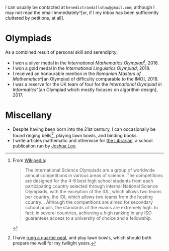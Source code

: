 I can usually be contacted at `benedictrandallshaw@gmail.com`, although I may not read the email immediately^[or, if I my inbox has been sufficiently cluttered by petitions, at all].

# Olympiads
As a combined result of personal skill and serendipity:

 - I won a silver medal in the *International Mathematics Olympiad*[^1], 2018.
 - I won a gold medal in the *International Linguistics Olympiad*, 2018.
 - I received an honourable mention in the *Romanian Masters of Mathematics*^[an Olympiad of difficulty comparable to the IMO], 2018.
 - I was a reserve for the UK team of four for the *International Olympiad in Informatics*^[an Olympiad which mostly focuses on algorithm design], 2017.

# Miscellany

 - Despite having been born into the 21st century, I can occasionally be found ringing bells[^2], playing lawn bowls, and binding books.
 - I write articles mathematic and otherwise for [the Librarian](https://librarian.cf), a school publication run by [Joshua Loo](https://joshualoo.net).

[^1]: From [Wikipedia](https://en.wikipedia.org/wiki/International_Science_Olympiad):

    > The International Science Olympiads are a group of worldwide annual competitions in various areas of science. The competitions are designed for the 4-6 best high school students from each participating country selected through internal National Science Olympiads, with the exception of the IOL, which allows two teams per country, the IOI, which allows two teams from the hosting country... Although the competitions are aimed for secondary school pupils, the standards of the exams are extremely high. In fact, in several countries, achieving a high ranking in any ISO guarantees access to a university of choice and a fellowship.

[^2]: I have [rung a quarter peal](https://bb.ringingworld.co.uk/view.php?id=1237061), and play lawn bowls, which should both prepare me well for my twilight years.